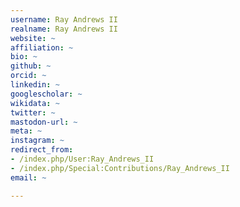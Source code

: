 ```yaml
---
username: Ray Andrews II
realname: Ray Andrews II
website: ~
affiliation: ~
bio: ~
github: ~
orcid: ~
linkedin: ~
googlescholar: ~
wikidata: ~
twitter: ~
mastodon-url: ~
meta: ~
instagram: ~
redirect_from:
- /index.php/User:Ray_Andrews_II
- /index.php/Special:Contributions/Ray_Andrews_II
email: ~

---
```

